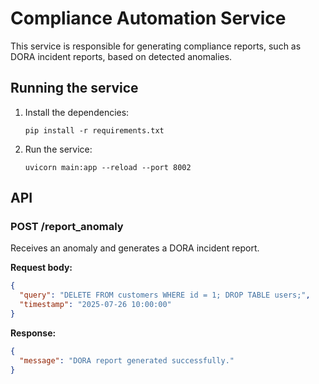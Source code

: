 # Compliance Automation Service

This service is responsible for generating compliance reports, such as DORA incident reports, based on detected anomalies.

## Running the service

1. Install the dependencies:
   ```
   pip install -r requirements.txt
   ```

2. Run the service:
   ```
   uvicorn main:app --reload --port 8002
   ```

## API

### POST /report_anomaly

Receives an anomaly and generates a DORA incident report.

**Request body:**

```json
{
  "query": "DELETE FROM customers WHERE id = 1; DROP TABLE users;",
  "timestamp": "2025-07-26 10:00:00"
}
```

**Response:**

```json
{
  "message": "DORA report generated successfully."
}
```
